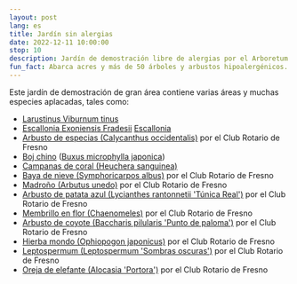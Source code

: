 ```yaml
---
layout: post
lang: es
title: Jardín sin alergias
date: 2022-12-11 10:00:00
stop: 10
description: Jardín de demostración libre de alergias por el Arboretum en CSU Fresno
fun_fact: Abarca acres y más de 50 árboles y arbustos hipoalergénicos. Importantes donaciones del Club Rotario de Fresno.
---
```

Este jardín de demostración de gran área contiene varias áreas y muchas especies aplacadas, tales como:
* [Larustinus Viburnum tinus](https://en.wikipedia.org/wiki/Viburnum_tinus)
* [Escallonia Exoniensis Fradesii](https://www.monrovia.com/pink-princess-escallonia.html) [Escallonia](https://www.tynursery.com/plant-library/woody-ornamentals/escallonia-x-exoniensis-fradesii/)
* [Arbusto de especias (Calycanthus occidentalis)](https://en.wikipedia.org/wiki/Calycanthus_occidentalis) por el Club Rotario de Fresno
* [Boj chino](https://en.wikipedia.org/wiki/Buxus_microphylla) ([Buxus microphylla japonica](https://www.gardenia.net/plant/buxus-microphylla-var-japonica-green-beauty))
* [Campanas de coral (Heuchera sanguinea)](https://en.wikipedia.org/wiki/Heuchera_sanguinea)
* [Baya de nieve (Symphoricarpos albus)](https://en.wikipedia.org/wiki/Symphoricarpos_albus) por el Club Rotario de Fresno
* [Madroño (Arbutus unedo)](https://en.wikipedia.org/wiki/Arbutus_unedo) por el Club Rotario de Fresno
* [Arbusto de patata azul (Lycianthes rantonnetii 'Túnica Real')](https://en.wikipedia.org/wiki/Lycianthes_rantonnetii) por el Club Rotario de Fresno
* [Membrillo en flor (Chaenomeles)](https://en.wikipedia.org/wiki/Chaenomeles) por el Club Rotario de Fresno
* [Arbusto de coyote (Baccharis pilularis 'Punto de paloma')](https://en.wikipedia.org/wiki/Baccharis_pilularis) por el Club Rotario de Fresno
* [Hierba mondo (Ophiopogon japonicus)](https://en.wikipedia.org/wiki/Ophiopogon_japonicus) por el Club Rotario de Fresno
* [Leptospermum (Leptospermum 'Sombras oscuras')](https://en.wikipedia.org/wiki/Leptospermum) por el Club Rotario de Fresno
* [Oreja de elefante (Alocasia 'Portora')](https://en.wikipedia.org/wiki/Alocasia) por el Club Rotario de Fresno
